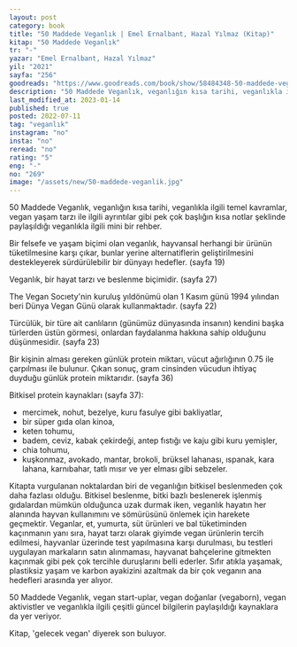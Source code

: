 ```yaml
---
layout: post
category: book
title: "50 Maddede Veganlık | Emel Ernalbant, Hazal Yılmaz (Kitap)"
kitap: "50 Maddede Veganlık"
tr: "-"
yazar: "Emel Ernalbant, Hazal Yılmaz"
yil: "2021"
sayfa: "256"
goodreads: "https://www.goodreads.com/book/show/58484348-50-maddede-veganlik"
description: "50 Maddede Veganlık, veganlığın kısa tarihi, veganlıkla ilgili temel kavramlar, vegan yaşam tarzı ile ilgili ayrıntılar gibi pek çok başlığın kısa notlar şeklinde paylaşıldığı veganlıkla ilgili mini bir rehber."
last_modified_at: 2023-01-14
published: true
posted: 2022-07-11
tag: "veganlık"
instagram: "no"
insta: "no"
reread: "no"
rating: "5"
eng: "-"
no: "269"
image: "/assets/new/50-maddede-veganlik.jpg"
---
```


50 Maddede Veganlık, veganlığın kısa tarihi, veganlıkla ilgili temel kavramlar, vegan yaşam tarzı ile ilgili ayrıntılar gibi pek çok başlığın kısa notlar şeklinde paylaşıldığı veganlıkla ilgili mini bir rehber. 

Bir felsefe ve yaşam biçimi olan veganlık, hayvansal herhangi bir ürünün tüketilmesine karşı çıkar, bunlar yerine alternatiflerin geliştirilmesini destekleyerek sürdürülebilir bir dünyayı hedefler. (sayfa 19) 

Veganlık, bir hayat tarzı ve beslenme biçimidir. (sayfa 27)

The Vegan Socıety'nin kuruluş yıldönümü olan 1 Kasım günü 1994 yılından beri Dünya Vegan Günü olarak kullanmaktadır. (sayfa 22)

Türcülük, bir türe ait canlıların (günümüz dünyasında insanın) kendini başka türlerden üstün görmesi, onlardan faydalanma hakkına sahip olduğunu düşünmesidir. (sayfa 23)

Bir kişinin alması gereken günlük protein miktarı, vücut ağırlığının 0.75 ile çarpılması ile bulunur. Çıkan sonuç, gram cinsinden vücudun ihtiyaç duyduğu günlük protein miktarıdır. (sayfa 36)

Bitkisel protein kaynakları (sayfa 37):
- mercimek, nohut, bezelye, kuru fasulye gibi bakliyatlar, 
- bir süper gıda olan kinoa, 
- keten tohumu, 
- badem, ceviz, kabak çekirdeği, antep fıstığı ve kaju gibi kuru yemişler, 
- chia tohumu, 
- kuşkonmaz, avokado, mantar, brokoli, brüksel lahanası, ıspanak, kara lahana, karnıbahar, tatlı mısır ve yer elması gibi sebzeler.

Kitapta vurgulanan noktalardan biri de veganlığın bitkisel beslenmeden çok daha fazlası olduğu. Bitkisel beslenme, bitki bazlı beslenerek işlenmiş gıdalardan mümkün olduğunca uzak durmak iken, veganlık hayatın her alanında hayvan kullanımını ve sömürüsünü önlemek için harekete geçmektir. Veganlar, et, yumurta, süt ürünleri ve bal tüketiminden kaçınmanın yanı sıra, hayat tarzı olarak giyimde vegan ürünlerin tercih edilmesi, hayvanlar üzerinde test yapılmasına karşı durulması, bu testleri uygulayan markaların satın alınmaması, hayvanat bahçelerine gitmekten kaçınmak gibi pek çok tercihle duruşlarını belli ederler. Sıfır atıkla yaşamak, plastiksiz yaşam ve karbon ayakizini azaltmak da bir çok veganın ana hedefleri arasında yer alıyor. 

50 Maddede Veganlık, vegan start-uplar, vegan doğanlar (vegaborn), vegan aktivistler ve veganlıkla ilgili çeşitli güncel bilgilerin paylaşıldığı kaynaklara da yer veriyor. 

Kitap, 'gelecek vegan' diyerek son buluyor.
